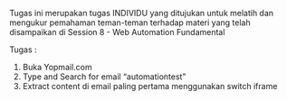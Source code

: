 Tugas ini merupakan tugas INDIVIDU yang ditujukan untuk melatih dan mengukur pemahaman teman-teman terhadap materi yang telah disampaikan di Session 8 - Web Automation Fundamental

Tugas :
1. Buka Yopmail.com
2. Type and Search for email “automationtest”
3. Extract content di email paling pertama menggunakan switch iframe
